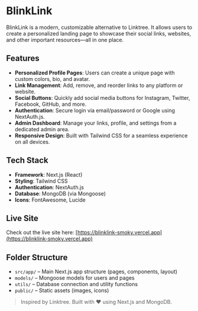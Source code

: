 # BlinkLink

BlinkLink is a modern, customizable alternative to Linktree. It allows users to create a personalized landing page to showcase their social links, websites, and other important resources—all in one place.

## Features

- **Personalized Profile Pages**: Users can create a unique page with custom colors, bio, and avatar.
- **Link Management**: Add, remove, and reorder links to any platform or website.
- **Social Buttons**: Quickly add social media buttons for Instagram, Twitter, Facebook, GitHub, and more.
- **Authentication**: Secure login via email/password or Google using NextAuth.js.
- **Admin Dashboard**: Manage your links, profile, and settings from a dedicated admin area.
- **Responsive Design**: Built with Tailwind CSS for a seamless experience on all devices.

## Tech Stack

- **Framework**: Next.js (React)
- **Styling**: Tailwind CSS
- **Authentication**: NextAuth.js
- **Database**: MongoDB (via Mongoose)
- **Icons**: FontAwesome, Lucide

## Live Site

Check out the live site here: [https://blinklink-smoky.vercel.app](https://blinklink-smoky.vercel.app)

## Folder Structure

- `src/app/` – Main Next.js app structure (pages, components, layout)
- `models/` – Mongoose models for users and pages
- `utils/` – Database connection and utility functions
- `public/` – Static assets (images, icons)

> Inspired by Linktree. Built with ❤️ using Next.js and MongoDB.
